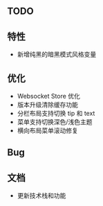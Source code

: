 ## TODO

## 特性

- 新增纯黑的暗黑模式风格变量

## 优化

- Websocket Store 优化
- 版本升级清除缓存功能
- 分栏布局支持切换 tip 和 text
- 菜单支持切换深色/浅色主题
- 横向布局菜单滚动修复

## Bug

## 文档

- 更新技术栈和功能
